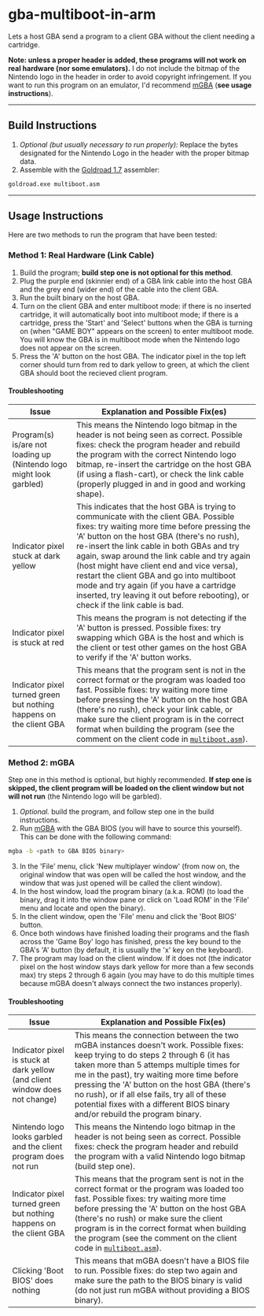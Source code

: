 # gba-multiboot-in-arm

Lets a host GBA send a program to a client GBA without the client needing a cartridge.

**Note: unless a proper header is added, these programs will not work on real hardware (nor some emulators).**
I do not include the bitmap of the Nintendo logo in the header in order to avoid copyright infringement.
If you want to run this program on an emulator, I'd recommend [mGBA](https://mgba.io/) (**see usage instructions**).

---

## Build Instructions

1. *Optional (but usually necessary to run properly):* Replace the bytes designated for the Nintendo Logo in the header with the proper bitmap data.
2. Assemble with the [Goldroad 1.7](https://www.gbadev.org/tools.php?showinfo=192) assembler:
```sh
goldroad.exe multiboot.asm
```

---

## Usage Instructions

Here are two methods to run the program that have been tested:

### Method 1: Real Hardware (Link Cable)

1. Build the program; **build step one is not optional for this method**.
2. Plug the purple end (skinnier end) of a GBA link cable into the host GBA and the grey end (wider end) of the cable into the client GBA.
3. Run the built binary on the host GBA.
4. Turn on the client GBA and enter multiboot mode: if there is no inserted cartridge, it will automatically boot into multiboot mode; if there is a cartridge, press the 'Start' and 'Select' buttons when the GBA is turning on (when "GAME BOY" appears on the screen) to enter multiboot mode. You will know the GBA is in multiboot mode when the Nintendo logo does not appear on the screen.
5. Press the 'A' button on the host GBA. The indicator pixel in the top left corner should turn from red to dark yellow to green, at which the client GBA should boot the recieved client program.

#### Troubleshooting

Issue | Explanation and Possible Fix(es)
----- | --------------------------------
Program(s) is/are not loading up (Nintendo logo might look garbled) | This means the Nintendo logo bitmap in the header is not being seen as correct. Possible fixes: check the program header and rebuild the program with the correct Nintendo logo bitmap, re-insert the cartridge on the host GBA (if using a flash-cart), or check the link cable (properly plugged in and in good and working shape).
Indicator pixel stuck at dark yellow | This indicates that the host GBA is trying to communicate with the client GBA. Possible fixes: try waiting more time before pressing the 'A' button on the host GBA (there's no rush), re-insert the link cable in both GBAs and try again, swap around the link cable and try again (host might have client end and vice versa), restart the client GBA and go into multiboot mode and try again (if you have a cartridge inserted, try leaving it out before rebooting), or check if the link cable is bad.
Indicator pixel is stuck at red | This means the program is not detecting if the 'A' button is pressed. Possible fixes: try swapping which GBA is the host and which is the client or test other games on the host GBA to verify if the 'A' button works.
Indicator pixel turned green but nothing happens on the client GBA | This means that the program sent is not in the correct format or the program was loaded too fast. Possible fixes: try waiting more time before pressing the 'A' button on the host GBA (there's no rush), check your link cable, or make sure the client program is in the correct format when building the program (see the comment on the client code in [`multiboot.asm`](https://github.com/JKSquires/gba-multiboot-in-arm/blob/d495d2ff7c0b86b20bddc3f65690fa04ca10a0e8/multiboot.asm#L133)).

### Method 2: mGBA

Step one in this method is optional, but highly recommended. **If step one is skipped, the client program will be loaded on the client window but not will not run** (the Nintendo logo will be garbled).
1. *Optional.* build the program, and follow step one in the build instructions.
2. Run [mGBA](https://mgba.io/) with the GBA BIOS (you will have to source this yourself). This can be done with the following command:
```sh
mgba -b <path to GBA BIOS binary>
```
3. In the 'File' menu, click 'New multiplayer window' (from now on, the original window that was open will be called the host window, and the window that was just opened will be called the client window).
4. In the host window, load the program binary (a.k.a. ROM) (to load the binary, drag it into the window pane or click on 'Load ROM' in the 'File' menu and locate and open the binary).
5. In the client window, open the 'File' menu and click the 'Boot BIOS' button.
6. Once both windows have finished loading their programs and the flash across the 'Game Boy' logo has finished, press the key bound to the GBA's 'A' button (by default, it is usually the 'x' key on the keyboard).
7. The program may load on the client window. If it does not (the indicator pixel on the host window stays dark yellow for more than a few seconds max) try steps 2 through 6 again (you may have to do this multiple times because mGBA doesn't always connect the two instances properly).

#### Troubleshooting

Issue | Explanation and Possible Fix(es)
----- | --------------------------------
Indicator pixel is stuck at dark yellow (and client window does not change) | This means the connection between the two mGBA instances doesn't work. Possible fixes: keep trying to do steps 2 through 6 (it has taken more than 5 attemps multiple times for me in the past), try waiting more time before pressing the 'A' button on the host GBA (there's no rush), or if all else fails, try all of these potential fixes with a different BIOS binary and/or rebuild the program binary.
Nintendo logo looks garbled and the client program does not run | This means the Nintendo logo bitmap in the header is not being seen as correct. Possible fixes: check the program header and rebuild the program with a valid Nintendo logo bitmap (build step one).
Indicator pixel turned green but nothing happens on the client GBA | This means that the program sent is not in the correct format or the program was loaded too fast. Possible fixes: try waiting more time before pressing the 'A' button on the host GBA (there's no rush) or make sure the client program is in the correct format when building the program (see the comment on the client code in [`multiboot.asm`](https://github.com/JKSquires/gba-multiboot-in-arm/blob/d495d2ff7c0b86b20bddc3f65690fa04ca10a0e8/multiboot.asm#L133)).
Clicking 'Boot BIOS' does nothing | This means that mGBA doesn't have a BIOS file to run. Possible fixes: do step two again and make sure the path to the BIOS binary is valid (do not just run mGBA without providing a BIOS binary).

